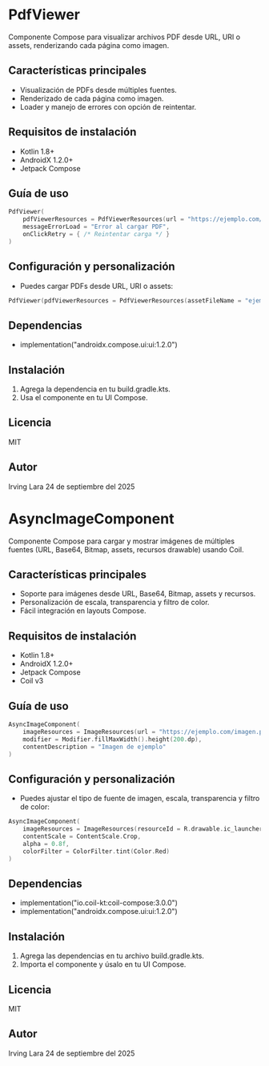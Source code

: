 # PdfViewer

Componente Compose para visualizar archivos PDF desde URL, URI o assets, renderizando cada página como imagen.

## Características principales
- Visualización de PDFs desde múltiples fuentes.
- Renderizado de cada página como imagen.
- Loader y manejo de errores con opción de reintentar.

## Requisitos de instalación
- Kotlin 1.8+
- AndroidX 1.2.0+
- Jetpack Compose

## Guía de uso
```kotlin
PdfViewer(
    pdfViewerResources = PdfViewerResources(url = "https://ejemplo.com/archivo.pdf"),
    messageErrorLoad = "Error al cargar PDF",
    onClickRetry = { /* Reintentar carga */ }
)
```

## Configuración y personalización
- Puedes cargar PDFs desde URL, URI o assets:
```kotlin
PdfViewer(pdfViewerResources = PdfViewerResources(assetFileName = "ejemplo.pdf"))
```

## Dependencias
- implementation("androidx.compose.ui:ui:1.2.0")

## Instalación
1. Agrega la dependencia en tu build.gradle.kts.
2. Usa el componente en tu UI Compose.

## Licencia
MIT

## Autor
Irving Lara
24 de septiembre del 2025
# AsyncImageComponent

Componente Compose para cargar y mostrar imágenes de múltiples fuentes (URL, Base64, Bitmap, assets, recursos drawable) usando Coil.

## Características principales
- Soporte para imágenes desde URL, Base64, Bitmap, assets y recursos.
- Personalización de escala, transparencia y filtro de color.
- Fácil integración en layouts Compose.

## Requisitos de instalación
- Kotlin 1.8+
- AndroidX 1.2.0+
- Jetpack Compose
- Coil v3

## Guía de uso
```kotlin
AsyncImageComponent(
    imageResources = ImageResources(url = "https://ejemplo.com/imagen.png"),
    modifier = Modifier.fillMaxWidth().height(200.dp),
    contentDescription = "Imagen de ejemplo"
)
```

## Configuración y personalización
- Puedes ajustar el tipo de fuente de imagen, escala, transparencia y filtro de color:
```kotlin
AsyncImageComponent(
    imageResources = ImageResources(resourceId = R.drawable.ic_launcher),
    contentScale = ContentScale.Crop,
    alpha = 0.8f,
    colorFilter = ColorFilter.tint(Color.Red)
)
```

## Dependencias
- implementation("io.coil-kt:coil-compose:3.0.0")
- implementation("androidx.compose.ui:ui:1.2.0")

## Instalación
1. Agrega las dependencias en tu archivo build.gradle.kts.
2. Importa el componente y úsalo en tu UI Compose.

## Licencia
MIT

## Autor
Irving Lara
24 de septiembre del 2025

